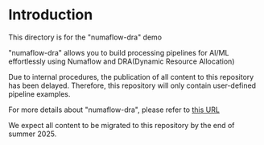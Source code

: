 # Introduction

This directory is for the "numaflow-dra" demo

"numaflow-dra" allows you to build processing pipelines for AI/ML effortlessly using Numaflow and DRA(Dynamic Resource Allocation)

Due to internal procedures, the publication of all content to this repository has been delayed.
Therefore, this repository will only contain user-defined pipeline examples.

For more details about "numaflow-dra", please refer to [this URL](https://github.com/openkasugai/numaflow-dra)

We expect all content to be migrated to this repository by the end of summer 2025.
